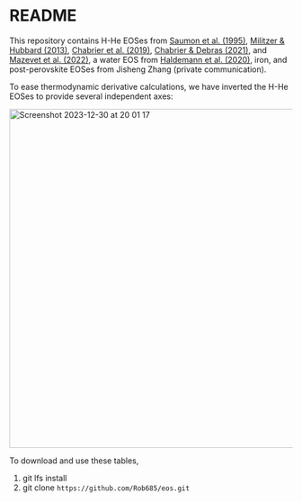 # README

This repository contains H-He EOSes from [Saumon et al. (1995)](https://ui.adsabs.harvard.edu/abs/1995ApJS...99..713S/abstract), [Militzer & Hubbard (2013)](https://iopscience.iop.org/article/10.1088/0004-637X/774/2/148/meta), [Chabrier et al. (2019)](https://iopscience.iop.org/article/10.3847/1538-4357/aaf99f/meta), [Chabrier & Debras (2021)](https://iopscience.iop.org/article/10.3847/1538-4357/abfc48/meta), and [Mazevet et al. (2022)](https://www.aanda.org/articles/aa/abs/2022/08/aa35764-19/aa35764-19.html), a water EOS from [Haldemann et al. (2020)](https://www.aanda.org/articles/aa/full_html/2020/11/aa38367-20/aa38367-20.html), iron, and post-perovskite EOSes from Jisheng Zhang (private communication). 

To ease thermodynamic derivative calculations, we have inverted the H-He EOSes to provide several independent axes:


<img width="603" alt="Screenshot 2023-12-30 at 20 01 17" src="https://github.com/Rob685/eos/assets/48569647/5c18c88b-c64a-425a-ac1b-87cb204fc16c">

To download and use these tables, 

1. git lfs install
2. git clone ```https://github.com/Rob685/eos.git```
